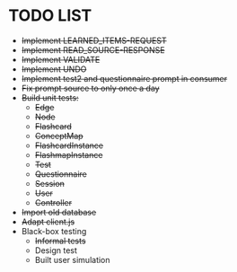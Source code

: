 # TODO LIST

* ~~Implement LEARNED_ITEMS-REQUEST~~
* ~~Implement READ_SOURCE-RESPONSE~~
* ~~Implement VALIDATE~~
* ~~Implement UNDO~~
* ~~Implement test2 and questionnaire prompt in consumer~~
* ~~Fix prompt source to only once a day~~
* ~~Build unit tests:~~
  * ~~Edge~~
  * ~~Node~~
  * ~~Flashcard~~
  * ~~ConceptMap~~
  * ~~FlashcardInstance~~
  * ~~FlashmapInstance~~
  * ~~Test~~
  * ~~Questionnaire~~
  * ~~Session~~
  * ~~User~~
  * ~~Controller~~
* ~~Import old database~~
* ~~Adapt client.js~~
* Black-box testing
  * ~~Informal tests~~
  * Design test
  * Built user simulation
